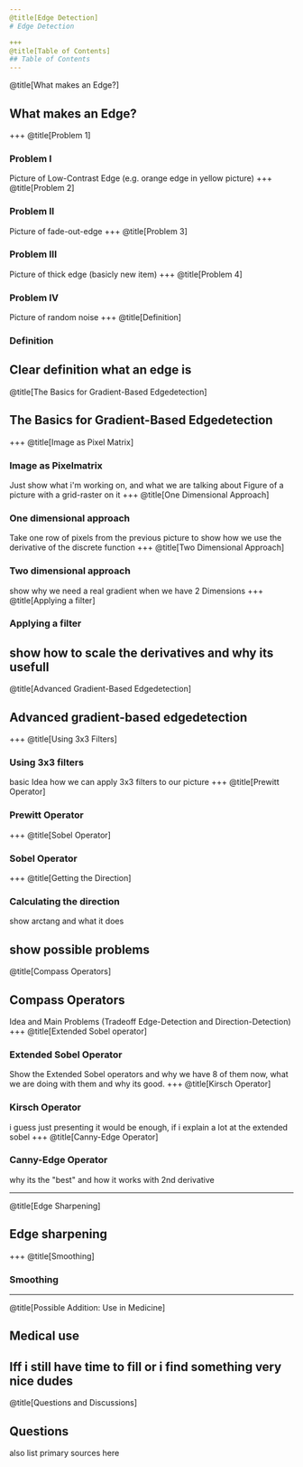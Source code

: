 ```yaml
---
@title[Edge Detection]
# Edge Detection

+++
@title[Table of Contents]
## Table of Contents
---
```

@title[What makes an Edge?]
## What makes an Edge?
+++
@title[Problem 1]
### Problem I
Picture of Low-Contrast Edge (e.g. orange edge in yellow picture)
+++
@title[Problem 2]
### Problem II
Picture of fade-out-edge
+++
@title[Problem 3]
### Problem III
Picture of thick edge (basicly new item)
+++
@title[Problem 4]
### Problem IV
Picture of random noise
+++
@title[Definition]
### Definition
Clear definition what an edge is
---
@title[The Basics for Gradient-Based Edgedetection]
## The Basics for Gradient-Based Edgedetection
+++
@title[Image as Pixel Matrix]
### Image as Pixelmatrix
Just show what i'm working on, and what we are talking about
Figure of a picture with a grid-raster on it
+++
@title[One Dimensional Approach]
### One dimensional approach
Take one row of pixels from the previous picture to show how we use the derivative of the discrete function
+++
@title[Two Dimensional Approach]
### Two dimensional approach
show why we need a real gradient when we have 2 Dimensions
+++
@title[Applying a filter]
### Applying a filter
show how to scale the derivatives and why its usefull
---
@title[Advanced Gradient-Based Edgedetection]
## Advanced gradient-based edgedetection
+++
@title[Using 3x3 Filters]
### Using 3x3 filters
basic Idea how we can apply 3x3 filters to our picture
+++
@title[Prewitt Operator]
### Prewitt Operator
+++
@title[Sobel Operator]
### Sobel Operator
+++
@title[Getting the Direction]
### Calculating the direction
show arctang and what it does

show possible problems
---
@title[Compass Operators]
## Compass Operators
Idea and Main Problems (Tradeoff Edge-Detection and Direction-Detection)
+++
@title[Extended Sobel operator]
### Extended Sobel Operator
Show the Extended Sobel operators and why we have 8 of them now, what we are doing with them and why its good.
+++
@title[Kirsch Operator]
### Kirsch Operator
i guess just presenting it would be enough, if i explain a lot at the extended sobel
+++
@title[Canny-Edge Operator]
### Canny-Edge Operator
why its the "best" and how it works with 2nd derivative

---
@title[Edge Sharpening]
## Edge sharpening
+++
@title[Smoothing]
### Smoothing
---
@title[Possible Addition: Use in Medicine]
## Medical use
Iff i still have time to fill or i find something very nice dudes
---
@title[Questions and Discussions]
## Questions
also list primary sources here